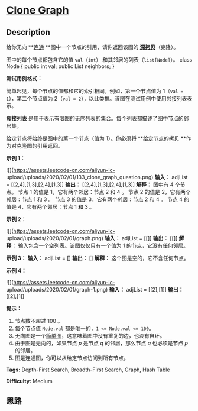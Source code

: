 # [Clone Graph][title]

## Description

给你无向  **[连通](https://baike.baidu.com/item/连通图/6460995?fr=aladdin)
**图中一个节点的引用，请你返回该图的 [
**深拷贝**](https://baike.baidu.com/item/深拷贝/22785317?fr=aladdin)（克隆）。

图中的每个节点都包含它的值 `val`（`int`） 和其邻居的列表（`list[Node]`）。
            class Node {        public int val;        public List<Node> neighbors;    }



**测试用例格式：**

简单起见，每个节点的值都和它的索引相同。例如，第一个节点值为 1（`val = 1`），第二个节点值为 2（`val =
2`），以此类推。该图在测试用例中使用邻接列表表示。

**邻接列表** 是用于表示有限图的无序列表的集合。每个列表都描述了图中节点的邻居集。

给定节点将始终是图中的第一个节点（值为 1）。你必须将  **给定节点的拷贝  **作为对克隆图的引用返回。



**示例 1：**

![](https://assets.leetcode-cn.com/aliyun-lc-
upload/uploads/2020/02/01/133_clone_graph_question.png)
            **输入：** adjList = [[2,4],[1,3],[2,4],[1,3]]    **输出：** [[2,4],[1,3],[2,4],[1,3]]    **解释：** 图中有 4 个节点。    节点 1 的值是 1，它有两个邻居：节点 2 和 4 。    节点 2 的值是 2，它有两个邻居：节点 1 和 3 。    节点 3 的值是 3，它有两个邻居：节点 2 和 4 。    节点 4 的值是 4，它有两个邻居：节点 1 和 3 。    

**示例 2：**

![](https://assets.leetcode-cn.com/aliyun-lc-
upload/uploads/2020/02/01/graph.png)
            **输入：** adjList = [[]]    **输出：** [[]]    **解释：** 输入包含一个空列表。该图仅仅只有一个值为 1 的节点，它没有任何邻居。    

**示例 3：**
            **输入：** adjList = []    **输出：** []    **解释：** 这个图是空的，它不含任何节点。    

**示例 4：**

![](https://assets.leetcode-cn.com/aliyun-lc-
upload/uploads/2020/02/01/graph-1.png)
            **输入：** adjList = [[2],[1]]    **输出：** [[2],[1]]



**提示：**

  1. 节点数不超过 100 。
  2. 每个节点值 `Node.val` 都是唯一的，`1 <= Node.val <= 100`。
  3. 无向图是一个[简单图](https://baike.baidu.com/item/简单图/1680528?fr=aladdin)，这意味着图中没有重复的边，也没有自环。
  4. 由于图是无向的，如果节点 _p_ 是节点 _q_ 的邻居，那么节点 _q_ 也必须是节点 _p_  的邻居。
  5. 图是连通图，你可以从给定节点访问到所有节点。


**Tags:** Depth-First Search, Breadth-First Search, Graph, Hash Table

**Difficulty:** Medium

## 思路

[title]: https://leetcode-cn.com/problems/clone-graph
